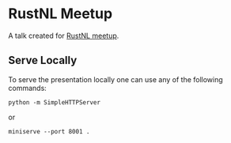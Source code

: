 # RustNL Meetup
A talk created for [RustNL meetup][meetup].

## Serve Locally
To serve the presentation locally one can use any of the following commands:

```
python -m SimpleHTTPServer
```

or

```
miniserve --port 8001 .
```

[meetup]: https://www.meetup.com/Rust-Nederland/